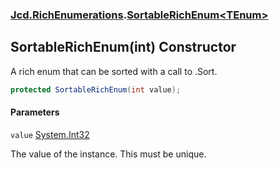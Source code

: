 ### [Jcd.RichEnumerations](Jcd.RichEnumerations.md 'Jcd.RichEnumerations').[SortableRichEnum&lt;TEnum&gt;](Jcd.RichEnumerations.SortableRichEnum_TEnum_.md 'Jcd.RichEnumerations.SortableRichEnum<TEnum>')

## SortableRichEnum(int) Constructor

A rich enum that can be sorted with a call to .Sort.

```csharp
protected SortableRichEnum(int value);
```
#### Parameters

<a name='Jcd.RichEnumerations.SortableRichEnum_TEnum_.SortableRichEnum(int).value'></a>

`value` [System.Int32](https://docs.microsoft.com/en-us/dotnet/api/System.Int32 'System.Int32')

The value of the instance. This must be unique.